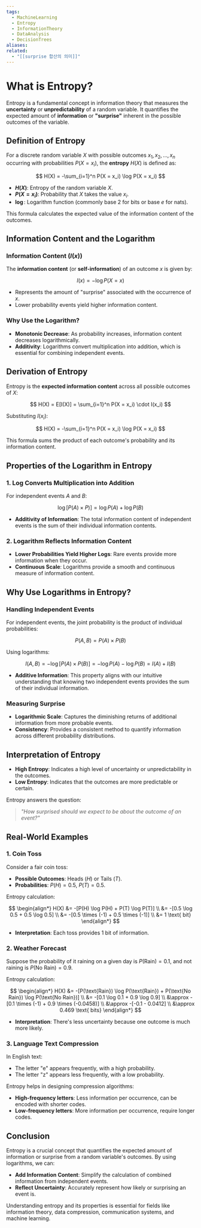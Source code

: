 ```yaml
---
tags:
  - MachineLearning
  - Entropy
  - InformationTheory
  - DataAnalysis
  - DecisionTrees
aliases: 
related:
  - "[[surprise 합산의 의미]]"
---
```

# What is Entropy?

Entropy is a fundamental concept in information theory that measures the **uncertainty** or **unpredictability** of a random variable. It quantifies the expected amount of **information** or **"surprise"** inherent in the possible outcomes of the variable.

## Definition of Entropy

For a discrete random variable $X$ with possible outcomes $x_1, x_2, \ldots, x_n$ occurring with probabilities $P(X = x_i)$, the **entropy** $H(X)$ is defined as:

$$
H(X) = -\sum_{i=1}^n P(X = x_i) \log P(X = x_i)
$$

- **$H(X)$**: Entropy of the random variable $X$.
- **$P(X = x_i)$**: Probability that $X$ takes the value $x_i$.
- **$\log$**: Logarithm function (commonly base 2 for bits or base $e$ for nats).

This formula calculates the expected value of the information content of the outcomes.

## Information Content and the Logarithm

### Information Content ($I(x)$)

The **information content** (or **self-information**) of an outcome $x$ is given by:

$$
I(x) = -\log P(X = x)
$$

- Represents the amount of "surprise" associated with the occurrence of $x$.
- Lower probability events yield higher information content.

### Why Use the Logarithm?

- **Monotonic Decrease**: As probability increases, information content decreases logarithmically.
- **Additivity**: Logarithms convert multiplication into addition, which is essential for combining independent events.


## Derivation of Entropy

Entropy is the **expected information content** across all possible outcomes of $X$:

$$
H(X) = E[I(X)] = \sum_{i=1}^n P(X = x_i) \cdot I(x_i)
$$

Substituting $I(x_i)$:

$$
H(X) = -\sum_{i=1}^n P(X = x_i) \log P(X = x_i)
$$

This formula sums the product of each outcome's probability and its information content.


## Properties of the Logarithm in Entropy

### 1. Log Converts Multiplication into Addition

For independent events $A$ and $B$:

$$
\log[P(A) \times P)] = \log P(A) + \log P(B)
$$

- **Additivity of Information**: The total information content of independent events is the sum of their individual information contents.

### 2. Logarithm Reflects Information Content

- **Lower Probabilities Yield Higher Logs**: Rare events provide more information when they occur.
- **Continuous Scale**: Logarithms provide a smooth and continuous measure of information content.


## Why Use Logarithms in Entropy?

### Handling Independent Events

For independent events, the joint probability is the product of individual probabilities:

$$
P(A, B) = P(A) \times P(B)
$$

Using logarithms:

$$
I(A, B) = -\log[P(A) \times P(B)] = -\log P(A) - \log P(B) = I(A) + I(B)
$$

- **Additive Information**: This property aligns with our intuitive understanding that knowing two independent events provides the sum of their individual information.

### Measuring Surprise

- **Logarithmic Scale**: Captures the diminishing returns of additional information from more probable events.
- **Consistency**: Provides a consistent method to quantify information across different probability distributions.


## Interpretation of Entropy

- **High Entropy**: Indicates a high level of uncertainty or unpredictability in the outcomes.
- **Low Entropy**: Indicates that the outcomes are more predictable or certain.

Entropy answers the question:

> *"How surprised should we expect to be about the outcome of an event?"*


## Real-World Examples

### 1. Coin Toss

Consider a fair coin toss:

- **Possible Outcomes**: Heads ($H$) or Tails ($T$).
- **Probabilities**: $P(H) = 0.5$, $P(T) = 0.5$.

Entropy calculation:

$$
\begin{align*}
H(X) &= -[P(H) \log P(H) + P(T) \log P(T)] \\
&= -[0.5 \log 0.5 + 0.5 \log 0.5] \\
&= -[0.5 \times (-1) + 0.5 \times (-1)] \\
&= 1 \text{ bit}
\end{align*}
$$

- **Interpretation**: Each toss provides 1 bit of information.

### 2. Weather Forecast

Suppose the probability of it raining on a given day is $P(\text{Rain}) = 0.1$, and not raining is $P(\text{No Rain}) = 0.9$.

Entropy calculation:

$$
\begin{align*}
H(X) &= -[P(\text{Rain}) \log P(\text{Rain}) + P(\text{No Rain}) \log P(\text{No Rain})] \\
&= -[0.1 \log 0.1 + 0.9 \log 0.9] \\
&\approx -[0.1 \times (-1) + 0.9 \times (-0.0458)] \\
&\approx -[-0.1 - 0.0412] \\
&\approx 0.469 \text{ bits}
\end{align*}
$$

- **Interpretation**: There's less uncertainty because one outcome is much more likely.

### 3. Language Text Compression

In English text:

- The letter "e" appears frequently, with a high probability.
- The letter "z" appears less frequently, with a low probability.

Entropy helps in designing compression algorithms:

- **High-frequency letters**: Less information per occurrence, can be encoded with shorter codes.
- **Low-frequency letters**: More information per occurrence, require longer codes.


## Conclusion

Entropy is a crucial concept that quantifies the expected amount of information or surprise from a random variable's outcomes. By using logarithms, we can:

- **Add Information Content**: Simplify the calculation of combined information from independent events.
- **Reflect Uncertainty**: Accurately represent how likely or surprising an event is.

Understanding entropy and its properties is essential for fields like information theory, data compression, communication systems, and machine learning.

